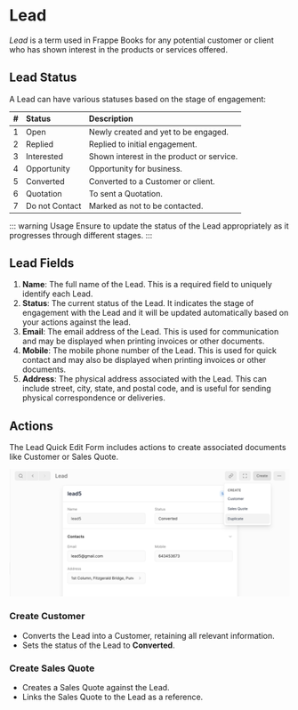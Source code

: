 # Lead

_Lead_ is a term used in Frappe Books for any potential customer or client who
has shown interest in the products or services offered.

## Lead Status

A Lead can have various statuses based on the stage of engagement:

|   # | Status         | Description                               |
| --: | :------------- | :---------------------------------------- |
|   1 | Open           | Newly created and yet to be engaged.      |
|   2 | Replied        | Replied to initial engagement.            |
|   3 | Interested     | Shown interest in the product or service. |
|   4 | Opportunity    | Opportunity for business.                 |
|   5 | Converted      | Converted to a Customer or client.        |
|   6 | Quotation      | To sent a Quotation.                      |
|   7 | Do not Contact | Marked as not to be contacted.            |

::: warning Usage
Ensure to update the status of the Lead appropriately as it progresses through
different stages.
:::

## Lead Fields

1. **Name**: The full name of the Lead. This is a required field to uniquely
   identify each Lead.
2. **Status**: The current status of the Lead. It indicates the stage of
   engagement with the Lead and it will be updated automatically based on your
   actions against the lead.
3. **Email**: The email address of the Lead. This is used for communication and
   may be displayed when printing invoices or other documents.
4. **Mobile**: The mobile phone number of the Lead. This is used for quick
   contact and may also be displayed when printing invoices or other documents.
5. **Address**: The physical address associated with the Lead. This can include
   street, city, state, and postal code, and is useful for sending physical
   correspondence or deliveries.

## Actions

The Lead Quick Edit Form includes actions to create associated documents like
 Customer or Sales Quote.

![Recent Actions Widget](./images/lead.png)

### Create Customer

- Converts the Lead into a Customer, retaining all relevant information.
- Sets the status of the Lead to **Converted**.

### Create Sales Quote

- Creates a Sales Quote against the Lead.
- Links the Sales Quote to the Lead as a reference.
